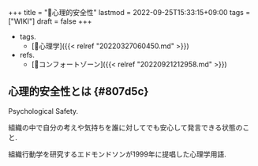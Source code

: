 +++
title = "📝心理的安全性"
lastmod = 2022-09-25T15:33:15+09:00
tags = ["WIKI"]
draft = false
+++

-   tags.
    -   [🔖心理学]({{< relref "20220327060450.md" >}})
-   refs.
    -   [📝コンフォートゾーン]({{< relref "20220921212958.md" >}})


## 心理的安全性とは {#807d5c}

Psychological Safety.

組織の中で自分の考えや気持ちを誰に対してでも安心して発言できる状態のこと.

組織行動学を研究するエドモンドソンが1999年に提唱した心理学用語.
